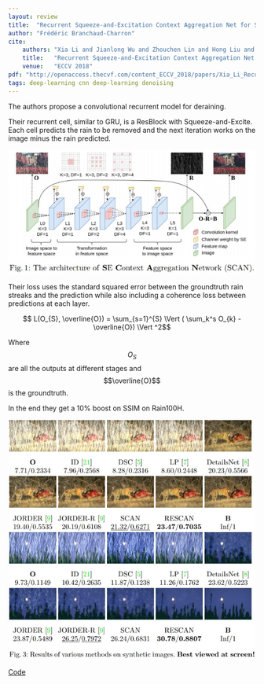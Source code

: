 ```yaml
---
layout: review
title:  "Recurrent Squeeze-and-Excitation Context Aggregation Net for Single Image Deraining"
author: "Frédéric Branchaud-Charron"
cite:
    authors: "Xia Li and Jianlong Wu and Zhouchen Lin and Hong Liu and Hongbin Zha"
    title:   "Recurrent Squeeze-and-Excitation Context Aggregation Net for Single Image Deraining"
    venue:   "ECCV 2018"
pdf: "http://openaccess.thecvf.com/content_ECCV_2018/papers/Xia_Li_Recurrent_Squeeze-and-Excitation_Context_ECCV_2018_paper.pdf"
tags: deep-learning cnn deep-learning denoising
---
```


The authors propose a convolutional recurrent model for deraining.

Their recurrent cell, similar to GRU, is a ResBlock with Squeeze-and-Excite. Each cell predicts the rain to be removed and the next iteration works on the image minus the rain predicted.

![](/article/images/deraining/fig1.jpg)

Their loss uses the standard squared error between the groundtruth rain streaks and the prediction while also including a coherence loss between predictions at each layer.

$$ L(O_{S}, \overline{O}) = \sum_{s=1}^{S} \Vert ( \sum_k^s O_{k} - \overline{O}) \Vert ^2$$

Where $$O_S$$ are all the outputs at different stages and $$\overline{O}$$ is the groundtruth.

In the end they get a 10% boost on SSIM on Rain100H.

![](/article/images/deraining/fig3.jpg)

[Code](https://github.com/XiaLiPKU/RESCAN/)
